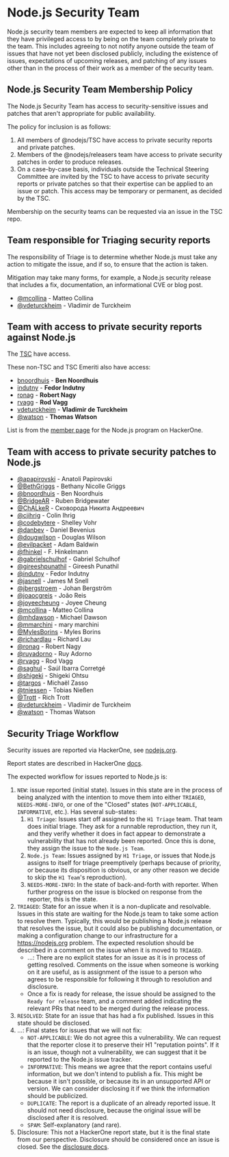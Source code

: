 # Node.js Security Team

Node.js security team members are expected to keep all information that they have
privileged access to by being on the team completely private to the team. This
includes agreeing to not notify anyone outside the team of issues that have not
yet been disclosed publicly, including the existence of issues, expectations of
upcoming releases, and patching of any issues other than in the process of their
work as a member of the security team.

## Node.js Security Team Membership Policy

The Node.js Security Team has access to security-sensitive issues and patches
that aren't appropriate for public availability.

The policy for inclusion is as follows:

1. All members of @nodejs/TSC have access to private security reports and
  private patches.
2. Members of the @nodejs/releasers team
  have access to private security patches in order to produce releases.
3. On a case-by-case basis, individuals outside the Technical Steering
  Committee are invited by the TSC to have access to private security reports
  or private patches so that their expertise can be applied to an issue or
  patch. This access may be temporary or permanent, as decided by the TSC.

Membership on the security teams can be requested via an issue in the TSC repo.

## Team responsible for Triaging security reports

The responsibility of Triage is to determine whether Node.js must take any
action to mitigate the issue, and if so, to ensure that the action is taken.

Mitigation may take many forms, for example, a Node.js security release that
includes a fix, documentation, an informational CVE or blog post.

<!-- ncu-team-sync.team(nodejs/security-triage) -->

* [@mcollina](https://github.com/mcollina) - Matteo Collina
* [@vdeturckheim](https://github.com/vdeturckheim) - Vladimir de Turckheim

<!-- ncu-team-sync end -->

## Team with access to private security reports against Node.js

The [TSC](https://github.com/nodejs/node#tsc-technical-steering-committee)
have access.

These non-TSC and TSC Emeriti also have access:

* [bnoordhuis](https://github.com/bnoordhuis) - **Ben Noordhuis**
* [indutny](https://github.com/indutny) - **Fedor Indutny**
* [ronag](https://github.com/ronag) - **Robert Nagy**
* [rvagg](https://github.com/rvagg) - **Rod Vagg**
* [vdeturckheim](https://github.com/vdeturckheim) - **Vladimir de Turckheim**
* [@watson](https://github.com/watson) - **Thomas Watson**

List is from the [member page](https://hackerone.com/nodejs/team_members) for
the Node.js program on HackerOne.

## Team with access to private security patches to Node.js

<!-- ncu-team-sync.team(nodejs-private/security) -->

* [@apapirovski](https://github.com/apapirovski) - Anatoli Papirovski
* [@BethGriggs](https://github.com/BethGriggs) - Bethany Nicolle Griggs
* [@bnoordhuis](https://github.com/bnoordhuis) - Ben Noordhuis
* [@BridgeAR](https://github.com/BridgeAR) - Ruben Bridgewater
* [@ChALkeR](https://github.com/ChALkeR) - Сковорода Никита Андреевич
* [@cjihrig](https://github.com/cjihrig) - Colin Ihrig
* [@codebytere](https://github.com/codebytere) - Shelley Vohr
* [@danbev](https://github.com/danbev) - Daniel Bevenius
* [@dougwilson](https://github.com/dougwilson) - Douglas Wilson
* [@evilpacket](https://github.com/evilpacket) - Adam Baldwin
* [@fhinkel](https://github.com/fhinkel) - F. Hinkelmann
* [@gabrielschulhof](https://github.com/gabrielschulhof) - Gabriel Schulhof
* [@gireeshpunathil](https://github.com/gireeshpunathil) - Gireesh Punathil
* [@indutny](https://github.com/indutny) - Fedor Indutny
* [@jasnell](https://github.com/jasnell) - James M Snell
* [@jbergstroem](https://github.com/jbergstroem) - Johan Bergström
* [@joaocgreis](https://github.com/joaocgreis) - João Reis
* [@joyeecheung](https://github.com/joyeecheung) - Joyee Cheung
* [@mcollina](https://github.com/mcollina) - Matteo Collina
* [@mhdawson](https://github.com/mhdawson) - Michael Dawson
* [@mmarchini](https://github.com/mmarchini) - mary marchini
* [@MylesBorins](https://github.com/MylesBorins) - Myles Borins
* [@richardlau](https://github.com/richardlau) - Richard Lau
* [@ronag](https://github.com/ronag) - Robert Nagy
* [@ruyadorno](https://github.com/ruyadorno) - Ruy Adorno
* [@rvagg](https://github.com/rvagg) - Rod Vagg
* [@saghul](https://github.com/saghul) - Saúl Ibarra Corretgé
* [@shigeki](https://github.com/shigeki) - Shigeki Ohtsu
* [@targos](https://github.com/targos) - Michaël Zasso
* [@tniessen](https://github.com/tniessen) - Tobias Nießen
* [@Trott](https://github.com/Trott) - Rich Trott
* [@vdeturckheim](https://github.com/vdeturckheim) - Vladimir de Turckheim
* [@watson](https://github.com/watson) - Thomas Watson

<!-- ncu-team-sync end -->

## Security Triage Workflow

Security issues are reported via HackerOne, see [nodejs.org](https://nodejs.org/en/security/#reporting-a-bug-in-node-js).

Report states are described in HackerOne [docs](https://docs.hackerone.com/programs/report-states.html).

The expected workflow for issues reported to Node.js is:

1. `NEW`: issue reported (initial state).  Issues in this state are in the
    process of being analyzed with the intention to move them into either
    `TRIAGED`, `NEEDS-MORE-INFO`, or one of the "Closed" states
    (`NOT-APPLICABLE`, `INFORMATIVE`, etc.). Has several sub-states:
    1. `H1 Triage`: Issues start off assigned to the `H1 Triage` team. That team
      does initial triage. They ask for a runnable reproduction, they run it,
      and they verify whether it does in fact appear to demonstrate a
      vulnerability that has not already been reported. Once this is done, they
      assign the issue to the `Node.js Team`.
    2. `Node.js Team`: Issues assigned by `H1 Triage`, or issues that Node.js
      assigns to itself for triage preemptively (perhaps because of priority, or
      because its disposition is obvious, or any other reason we decide to
      skip the `H1 Team`'s reproduction).
    3. `NEEDS-MORE-INFO`: In the state of back-and-forth with reporter.
      When further progress on the issue is blocked on response from the reporter,
      this is the state.
2. `TRIAGED`: State for an issue when it is a non-duplicate and resolvable.
    Issues in this state are waiting for the Node.js team to take some action to
    resolve them. Typically, this would be publishing a Node.js release that
    resolves the issue, but it could also be publishing documentation, or making
    a configuration change to our infrastructure for a <https://nodejs.org>
    problem. The expected resolution should be described in a comment on the
    issue when it is moved to `TRIAGED`.
    * ...: There are no explicit states for an issue as it is in process of
    getting resolved. Comments on the issue when someone is working on it are
    useful, as is assignment of the issue to a person who agrees to be
    responsible for following it through to resolution and disclosure.
    * Once a fix is ready for release, the issue should be assigned to the
    `Ready for release` team, and a comment added indicating the relevant PRs that
    need to be merged during the release process.
3. `RESOLVED`: State for an issue that has had a fix published. Issues in this
    state should be disclosed.
4. ...: Final states for issues that we will not fix:
    * `NOT-APPLICABLE`: We do not agree this a vulnerability. We can request
    that the reporter close it to preserve their H1 "reputation points".  If
    it is an issue, though not a vulnerability, we can suggest that it be
    reported to the Node.js issue tracker.
    * `INFORMATIVE`: This means we agree that the report contains useful
    information, but we don't intend to publish a fix. This might be because
    it isn't possible, or because its in an unsupported API or version. We
    can consider disclosing it if we  think the information should be
    publicized.
    * `DUPLICATE`: The report is a duplicate of an already reported issue. It
    should not need disclosure, because the original issue will be disclosed
    after it is resolved.
    * `SPAM`: Self-explanatory (and rare).
5. Disclosure: This not a HackerOne report state, but it is the final state
    from our perspective. Disclosure should be considered once an issue is
    closed. See the
    [disclosure docs](https://docs.hackerone.com/programs/disclosure.html).
